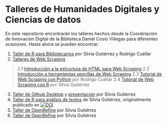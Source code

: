 # Talleres de Humanidades Digitales y Ciencias de datos
En este repositorio encontrarán los talleres hechos desde la Coordinación de Innovación Digital de la Biblioteca Daniel Cosío Villegas para diferentes ocasiones.
Hasta ahora se pueden encontrar:
1. [Taller de R para Bibliotecarios](https://github.com/ColmexBDCV/talleres/tree/master/R_para_bibliotecas) por Silvia Gutiérrez y Rodrigo Cuéllar
2. [Talleres de Web Scraping](https://github.com/ColmexBDCV/talleres/tree/master/Web_Scraping)
>2.1 [Introducción a la estructura de HTML para Web Scraping](https://github.com/ColmexBDCV/talleres/blob/master/Web_Scraping/Breve_introducci%C3%B3n_a_HTML_para_hacer_extraccion_automatica.pdf)
>2.2 [Introducción a herramientas sencillas de Web Scraping](https://github.com/ColmexBDCV/talleres/blob/master/Web_Scraping/Extraccion_con_Scraper_y_breve_introduccion_a_XPath.pdf)
>2.3 [Tutorial de Web Scraping con Python](https://github.com/ColmexBDCV/talleres/blob/master/Web_Scraping/Tutorial-beautiful-soup-webscrapping.py) por Rodrigo Cuéllar
>2.4 [Tutorial de Web Scraping con R](https://github.com/ColmexBDCV/talleres/blob/master/Web_Scraping/Tutorial-beautiful-soup-webscrapping.py) por Silvia Gutiérrez
3. [Taller de Github Desktop](https://github.com/ColmexBDCV/talleres/tree/master/Github) y [presentación](http://sandbox.colmex.mx/~silvia/Github/slides-introduccion-a-github.html#/) por Silvia Gutiérrez
4. [Taller de R para análisis de textos](https://github.com/ColmexBDCV/talleres/tree/master/R_procesamiento_textos) de Silvia Gutiérrez, originalmente publicado en [![DOI](https://zenodo.org/badge/DOI/10.5281/zenodo.2231472.svg)](https://doi.org/10.5281/zenodo.2231472)
5. [Taller de OpenRefine](https://github.com/ColmexBDCV/talleres/tree/master/OpenRefine) por Silvia Gutiérrez
6. [Taller de OpenRefine](https://github.com/ColmexBDCV/talleres/tree/master/OpenRefine) por Silvia Gutiérrez
